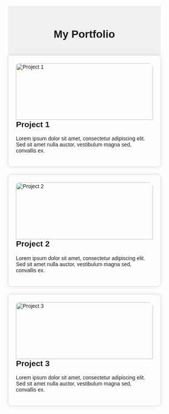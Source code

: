 <!DOCTYPE html>
<html>
<head>
	<title>My Portfolio</title>
	<style>
		body {
			font-family: Arial, sans-serif;
			margin: 20px;
		}
		.container {
			width: 80%;
			margin: 0 auto;
		}
		.header {
			background-color: #f0f0f0;
			padding: 20px;
			text-align: center;
		}
		.project {
			margin-bottom: 20px;
			padding: 20px;
			border: 1px solid #ddd;
			border-radius: 10px;
			box-shadow: 0 0 10px rgba(0, 0, 0, 0.1);
		}
		.project img {
			width: 100%;
			height: 150px;
			object-fit: cover;
			border-radius: 10px 10px 0 0;
		}
		.project h2 {
			margin-top: 0;
		}
	</style>
</head>
<body>
	<div class="container">
		<div class="header">
			<h1>My Portfolio</h1>
		</div>
		<div class="project">
			<img src="project1.jpg" alt="Project 1">
			<h2>Project 1</h2>
			<p>Lorem ipsum dolor sit amet, consectetur adipiscing elit. Sed sit amet nulla auctor, vestibulum magna sed, convallis ex.</p>
		</div>
		<div class="project">
			<img src="project2.jpg" alt="Project 2">
			<h2>Project 2</h2>
			<p>Lorem ipsum dolor sit amet, consectetur adipiscing elit. Sed sit amet nulla auctor, vestibulum magna sed, convallis ex.</p>
		</div>
		<div class="project">
			<img src="project3.jpg" alt="Project 3">
			<h2>Project 3</h2>
			<p>Lorem ipsum dolor sit amet, consectetur adipiscing elit. Sed sit amet nulla auctor, vestibulum magna sed, convallis ex.</p>
		</div>
	</div>
</body>
</html>
